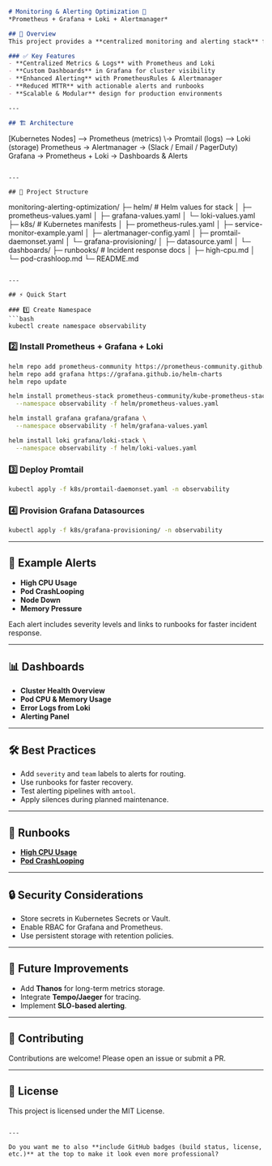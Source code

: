 ```markdown
# Monitoring & Alerting Optimization 🚀  
*Prometheus + Grafana + Loki + Alertmanager*

## 📌 Overview
This project provides a **centralized monitoring and alerting stack** for Kubernetes clusters using Prometheus, Grafana, Loki, and Alertmanager.  

### ✅ Key Features
- **Centralized Metrics & Logs** with Prometheus and Loki  
- **Custom Dashboards** in Grafana for cluster visibility  
- **Enhanced Alerting** with PrometheusRules & Alertmanager  
- **Reduced MTTR** with actionable alerts and runbooks  
- **Scalable & Modular** design for production environments  

---

## 🏗️ Architecture

```

\[Kubernetes Nodes] --> Prometheus (metrics)
\\-> Promtail (logs) --> Loki (storage)
Prometheus -> Alertmanager -> (Slack / Email / PagerDuty)
Grafana -> Prometheus + Loki -> Dashboards & Alerts

```

---

## 📂 Project Structure
```

monitoring-alerting-optimization/
├─ helm/                      # Helm values for stack
│  ├─ prometheus-values.yaml
│  ├─ grafana-values.yaml
│  └─ loki-values.yaml
├─ k8s/                       # Kubernetes manifests
│  ├─ prometheus-rules.yaml
│  ├─ service-monitor-example.yaml
│  ├─ alertmanager-config.yaml
│  ├─ promtail-daemonset.yaml
│  └─ grafana-provisioning/
│     ├─ datasource.yaml
│     └─ dashboards/
├─ runbooks/                  # Incident response docs
│  ├─ high-cpu.md
│  └─ pod-crashloop.md
└─ README.md

````

---

## ⚡ Quick Start

### 1️⃣ Create Namespace
```bash
kubectl create namespace observability
````

### 2️⃣ Install Prometheus + Grafana + Loki

```bash
helm repo add prometheus-community https://prometheus-community.github.io/helm-charts
helm repo add grafana https://grafana.github.io/helm-charts
helm repo update

helm install prometheus-stack prometheus-community/kube-prometheus-stack \
  --namespace observability -f helm/prometheus-values.yaml

helm install grafana grafana/grafana \
  --namespace observability -f helm/grafana-values.yaml

helm install loki grafana/loki-stack \
  --namespace observability -f helm/loki-values.yaml
```

### 3️⃣ Deploy Promtail

```bash
kubectl apply -f k8s/promtail-daemonset.yaml -n observability
```

### 4️⃣ Provision Grafana Datasources

```bash
kubectl apply -f k8s/grafana-provisioning/ -n observability
```

---

## 🔔 Example Alerts

* **High CPU Usage**
* **Pod CrashLooping**
* **Node Down**
* **Memory Pressure**

Each alert includes severity levels and links to runbooks for faster incident response.

---

## 📊 Dashboards

* **Cluster Health Overview**
* **Pod CPU & Memory Usage**
* **Error Logs from Loki**
* **Alerting Panel**

---

## 🛠️ Best Practices

* Add `severity` and `team` labels to alerts for routing.
* Use runbooks for faster recovery.
* Test alerting pipelines with `amtool`.
* Apply silences during planned maintenance.

---

## 📘 Runbooks

* **[High CPU Usage](runbooks/high-cpu.md)**
* **[Pod CrashLooping](runbooks/pod-crashloop.md)**

---

## 🔒 Security Considerations

* Store secrets in Kubernetes Secrets or Vault.
* Enable RBAC for Grafana and Prometheus.
* Use persistent storage with retention policies.

---

## 🚀 Future Improvements

* Add **Thanos** for long-term metrics storage.
* Integrate **Tempo/Jaeger** for tracing.
* Implement **SLO-based alerting**.

---

## 🤝 Contributing

Contributions are welcome! Please open an issue or submit a PR.

---

## 📄 License

This project is licensed under the MIT License.

```

---

Do you want me to also **include GitHub badges (build status, license, etc.)** at the top to make it look even more professional?
```

